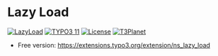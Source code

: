 # Lazy Load

[![LazyLoad](https://img.shields.io/badge/stable-v2.0.4-green?style=flat-square)](https://github.com/nitsan-technologies/ns_hubspot/tree//2.0.4) [![TYPO3 11](https://img.shields.io/badge/TYPO3-11-orange.svg?style=flat-square)](https://get.typo3.org/version/11) [![License](https://img.shields.io/badge/license-GPL--3.0-orange?style=flat-square)](https://www.gnu.org/licenses/gpl-3.0.en.html) [![T3Planet](https://img.shields.io/badge/T3Planet-LazyLoad-50b99a?style=flat-square)](https://t3planet.de/en/typo3-LazyLoad-extension)

- Free version: https://extensions.typo3.org/extension/ns_lazy_load
